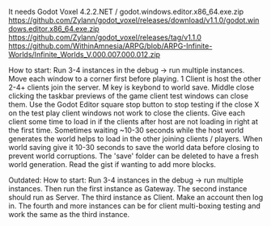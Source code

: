 It needs Godot Voxel 4.2.2.NET / godot.windows.editor.x86_64.exe.zip 
https://github.com/Zylann/godot_voxel/releases/download/v1.1.0/godot.windows.editor.x86_64.exe.zip 
https://github.com/Zylann/godot_voxel/releases/tag/v1.1.0
https://github.com/WithinAmnesia/ARPG/blob/ARPG-Infinite-Worlds/Infinite_Worlds_V.000.007.000.012.zip

How to start:
Run 3-4 instances in the debug -> run multiple instances. Move each window to a corner first before playing. 1 Client is host the other 2-4+ clients join the server. M key is keybond to world save. Middle close clicking the taskbar previews of the game client test windows can close them. Use the Godot Editor square stop button to stop testing if the close X on the test play client windows not work to close the clients. Give each client some time to load in if the clients after host are not loading in right at the first time. Sometimes waiting ~10-30 seconds while the host world generates the world helps to load in the other joining clients / players. When world saving give it 10-30 seconds to save the world data before closing to prevent world corruptions. The 'save' folder can be deleted to have a fresh world generation. Read the gist if wanting to add more blocks.

Outdated: How to start: Run 3-4 instances in the debug -> run multiple instances. Then run the first instance as Gateway. The second instance should run as Server. The third instance as Client. Make an account then log in. The fourth and more instances can be for client multi-boxing testing and work the same as the third instance.
